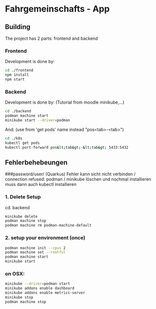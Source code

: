 # Fahrgemeinschafts - App

## Building

The project has 2 parts: frontend and backend

### Frontend

Development is done by: 
```bash
cd ./frontend
npm install
npm start
```

### Backend

Development is done by: 
(Tutorial from moodle minikube,...)
```bash
cd ./backend
podman machine start  
minikube start --driver=podman
```

And:
(use from 'get pods' name instead "pos&lt;tab&gt;-&lt;tab&gt;")
```bash
cd ./k8s
kubectl get pods
kubectl port-forward pos&lt;tab&gt;-&lt;tab&gt; 5433:5432
```

## Fehlerbehebeungen 

###password/user/ (Quarkus) Fehler kann sicht nicht verbinden / connection refused:
podman / minikube löschen und nochmal installieren
muss dann auch kubectl installieren


### 1. Delete Setup
cd. backend
```bash
minikube delete
podman machine stop
podman machine rm podman-machine-default
```
### 2. setup your environment (once)
```bash
podman machine init --cpus 2
podman machine set --rootful
podman machine start
minikube start
```
### on OSX:

```bash
minikube --driver=podman start
minikube addons enable dashboard
minikube addons enable metrics-server
minikube stop
podman machine stop
```

